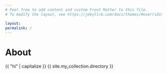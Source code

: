 ```yaml
---
# Feel free to add content and custom Front Matter to this file.
# To modify the layout, see https://jekyllrb.com/docs/themes/#overriding-theme-defaults

layout:
permalink: /
---
```

<h1>About</h1>
{{ "hi" | capitalize }}
{{ site.my_collection.directory }}
